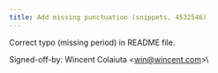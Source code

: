 ```yaml
---
title: Add missing punctuation (snippets, 4532546)
---
```


Correct typo (missing period) in README file.

Signed-off-by: Wincent Colaiuta &lt;win@wincent.com&gt;\
